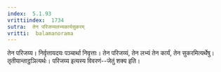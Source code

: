 ```yaml
---
index:  5.1.93
vrittiindex:  1734
sutra:  तेन परिजय्यलभ्यकार्यसुकरम्
vritti:  balamanorama 
---
```


तेन परिजय्य। निर्वृत्तायदयः पञ्चार्था निवृत्ताः। तेन परिजय्यं, तेन लभ्यं तेन कार्यं, तेन सुकरमित्यर्थेषु। तृतीयान्ताट्ठञित्यर्थः। परिजय्य इत्यस्य विवरणं--जेतुं शक्य इति। 

